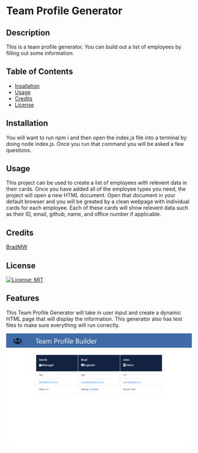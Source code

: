 # Team Profile Generator

 ## Description
  This is a team profile generator. You can build out a list of employees by filling out some information.

 ## Table of Contents
  - [Insallation](#installation)
  - [Usage](#usage)
  - [Credits](#credits)
  - [License](#license)

 ## Installation
  You will want to run npm i and then open the index.js file into a terminal by doing node index.js. Once you run that command you will be asked a few questions.

 ## Usage
  This project can be used to create a list of employees with relevent data in their cards. Once you have added all of the employee types you need, the project will open a new HTML document. Open that document in your default browser and you will be greated by a clean webpage with individual cards for each employee. Each of these cards will show relevent data such as their ID, email, github, name, and office number if applicable.

 ## Credits
  [BradMW](https://github.com/BradMW)

 ## License
  [![License: MIT](https://img.shields.io/badge/License-MIT-yellow.svg)](https://opensource.org/licenses/MIT)

 ## Features
  This Team Profile Generator will take in user input and create a dynamic HTML page that will display the information. This generator also has test files to make sure everything will run correctly. 

  ![a screen shot of the deployed page.](HW10-BO.png)
